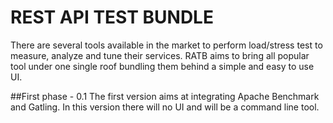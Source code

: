 # REST API TEST BUNDLE
There are several tools available in the market to perform load/stress test to measure, analyze and tune their services. 
RATB aims to bring all popular tool under one single roof bundling them behind a simple and easy to use UI.

##First phase - 0.1
The first version aims at integrating Apache Benchmark and Gatling.
In this version there will no UI and will be a command line tool.


